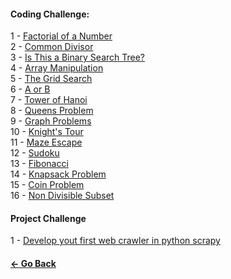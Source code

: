 #### Coding Challenge:

1 - [Factorial of a Number](https://www.hackerrank.com/challenges/extra-long-factorials/problem)  
2 - [Common Divisor](https://www.hackerrank.com/challenges/common-divisors/problem)  
3 - [Is This a Binary Search Tree?](https://www.hackerrank.com/challenges/is-binary-search-tree/problem)  
4 - [Array Manipulation](https://www.hackerrank.com/challenges/crush/problem)  
5 - [The Grid Search](https://www.hackerrank.com/challenges/the-grid-search/problem)  
6 - [A or B](https://www.hackerrank.com/challenges/aorb/problem)  
7 - [Tower of Hanoi](https://www.codewars.com/kata/towers-of-hanoi)  
8 - [Queens Problem](https://www.hackerrank.com/challenges/queens-on-board/problem)  
9 - [Graph Problems](https://www.hackerrank.com/domains/algorithms?filters%5Bsubdomains%5D%5B%5D=graph-theory)  
10 - [Knight's Tour](https://www.hackerrank.com/contests/ieee-excavation-1-0/challenges/knights-tour)  
11 - [Maze Escape](https://www.hackerrank.com/challenges/maze-escape)  
12 - [Sudoku](https://www.hackerrank.com/challenges/sudoku/problem)  
13 - [Fibonacci](https://www.hackerrank.com/challenges/fibonacci-fp/problem)  
14 - [Knapsack Problem](https://www.hackerrank.com/challenges/unbounded-knapsack/problem)  
15 - [Coin Problem](https://www.hackerrank.com/challenges/coin-change/problem)  
16 - [Non Divisible Subset](https://www.hackerrank.com/challenges/non-divisible-subset/problem)

#### Project Challenge
1 - [Develop yout first web crawler in python scrapy](https://medium.com/python-pandemonium/develop-your-first-web-crawler-in-python-scrapy-6b2ee4baf954)  

#### [<- Go Back](https://github.com/VSPPedro/hciimps#hciimpshow-can-i-improve-my-programming-skills)
